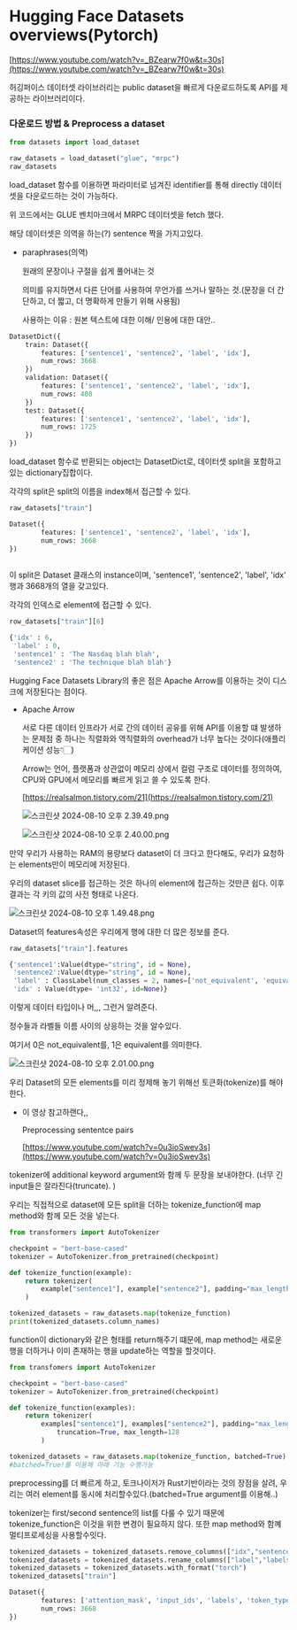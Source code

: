# Hugging Face Datasets overviews(Pytorch)

[https://www.youtube.com/watch?v=_BZearw7f0w&t=30s](https://www.youtube.com/watch?v=_BZearw7f0w&t=30s)

허깅퍼이스 데이터셋 라이브러리는 public dataset을 빠르게 다운로드하도록 API를 제공하는 라이브러리이다. 

### 다운로드 방법 & Preprocess a dataset

```python
from datasets import load_dataset

raw_datasets = load_dataset("glue", "mrpc")
raw_datasets
```

load_dataset 함수를 이용하면 파라미터로 넘겨진 identifier를 통해 directly 데이터셋을 다운로드하는 것이 가능하다.

위 코드에서는 GLUE 벤치마크에서 MRPC 데이터셋을 fetch 했다.

해당 데이터셋은 의역을 하는(?) sentence 짝을 가지고있다.

- paraphrases(의역)
    
    원래의 문장이나 구절을 쉽게 풀어내는 것
    
    의미를 유지하면서 다른 단어를 사용하여 무언가를 쓰거나 말하는 것.(문장을 더 간단하고, 더 짧고, 더 명확하게 만들기 위해 사용됨)
    
    사용하는 이유 : 원본 텍스트에 대한 이해/ 인용에 대한 대안..
    

```python
DatasetDict({
	train: Dataset({
		features: ['sentence1', 'sentence2', 'label', 'idx'],
		num_rows: 3668
	})
	validation: Dataset({
		features: ['sentence1', 'sentence2', 'label', 'idx'],
		num_rows: 408
	})
	test: Dataset({
		features: ['sentence1', 'sentence2', 'label', 'idx'],
		num_rows: 1725
	})
})
```

load_dataset 함수로 반환되는 object는 DatasetDict로, 데이터셋 split을 포함하고있는 dictionary집합이다.

각각의 split은 split의 이름을 index해서 접근할 수 있다.

```python
raw_datasets["train"]
```

```python
Dataset({
		features: ['sentence1', 'sentence2', 'label', 'idx'],
		num_rows: 3668
})
	
```

이 split은 Dataset 클래스의 instance이며, 'sentence1', 'sentence2', 'label', 'idx' 행과 3668개의 열을 갖고있다.

각각의 인덱스로 element에 접근할 수 있다.

```python
row_datasets["train"][6]
```

```python
{'idx' : 6,
 'label' : 0,
 'sentence1' : 'The Nasdaq blah blah',
 'sentence2' : 'The technique blah blah'}
```

Hugging Face Datasets Library의 좋은 점은 Apache Arrow를 이용하는 것이 디스크에 저장된다는 점이다. 

- Apache Arrow
    
    서로 다른 데이터 인프라가 서로 간의 데이터 공유를 위해 API를 이용할 떄 발생하는 문제점 중 하나는 직렬화와 역직렬화의 overhead가 너무 높다는 것이다(애플리케이션 성능👇🏻)
    
    Arrow는 언어, 플랫폼과 상관없이 메모리 상에서 컬럼 구조로 데이터를 정의하여, CPU와 GPU에서 메모리를 빠르게 읽고 쓸 수 있도록 한다.
    
    [https://realsalmon.tistory.com/21](https://realsalmon.tistory.com/21)
    
    ![스크린샷 2024-08-10 오후 2.39.49.png](Hugging%20Face%20Datasets%20overviews(Pytorch)%20c42fa8d285a549a4989edcea5bc46409/%25E1%2584%2589%25E1%2585%25B3%25E1%2584%258F%25E1%2585%25B3%25E1%2584%2585%25E1%2585%25B5%25E1%2586%25AB%25E1%2584%2589%25E1%2585%25A3%25E1%2586%25BA_2024-08-10_%25E1%2584%258B%25E1%2585%25A9%25E1%2584%2592%25E1%2585%25AE_2.39.49.png)
    
    ![스크린샷 2024-08-10 오후 2.40.00.png](Hugging%20Face%20Datasets%20overviews(Pytorch)%20c42fa8d285a549a4989edcea5bc46409/%25E1%2584%2589%25E1%2585%25B3%25E1%2584%258F%25E1%2585%25B3%25E1%2584%2585%25E1%2585%25B5%25E1%2586%25AB%25E1%2584%2589%25E1%2585%25A3%25E1%2586%25BA_2024-08-10_%25E1%2584%258B%25E1%2585%25A9%25E1%2584%2592%25E1%2585%25AE_2.40.00.png)
    

만약 우리가 사용하는 RAM의 용량보다 dataset이 더 크다고 한다해도, 우리가 요청하는 elements만이 메모리에 저장된다.

우리의 dataset slice를 접근하는 것은 하나의 element에 접근하는 것만큰 쉽다. 이후 결과는 각 키의 값의 사전 형태로 나온다.

![스크린샷 2024-08-10 오후 1.49.48.png](Hugging%20Face%20Datasets%20overviews(Pytorch)%20c42fa8d285a549a4989edcea5bc46409/%25E1%2584%2589%25E1%2585%25B3%25E1%2584%258F%25E1%2585%25B3%25E1%2584%2585%25E1%2585%25B5%25E1%2586%25AB%25E1%2584%2589%25E1%2585%25A3%25E1%2586%25BA_2024-08-10_%25E1%2584%258B%25E1%2585%25A9%25E1%2584%2592%25E1%2585%25AE_1.49.48.png)

Dataset의 features속성은 우리에게 행에 대한 더 많은 정보를 준다. 

```python
raw_datasets["train"].features
```

```python
{'sentence1':Value(dtype="string", id = None),
 'sentence2':Value(dtype="string", id = None),
 'label' : ClassLabel(num_classes = 2, names=['not_equivalent', 'equivalent'], names_file=None, id=None),
 'idx' : Value(dtype= 'int32', id=None)}
```

이렇게 데이터 타입이나 머,,, 그런거 알려준다.

정수들과 라벨들 이름 사이의 상응하는 것을 알수있다.

여기서 0은 not_equivalent를, 1은 equivalent를 의미한다.

![스크린샷 2024-08-10 오후 2.01.00.png](Hugging%20Face%20Datasets%20overviews(Pytorch)%20c42fa8d285a549a4989edcea5bc46409/%25E1%2584%2589%25E1%2585%25B3%25E1%2584%258F%25E1%2585%25B3%25E1%2584%2585%25E1%2585%25B5%25E1%2586%25AB%25E1%2584%2589%25E1%2585%25A3%25E1%2586%25BA_2024-08-10_%25E1%2584%258B%25E1%2585%25A9%25E1%2584%2592%25E1%2585%25AE_2.01.00.png)

우리 Dataset의 모든 elements를 미리 정제해 놓기 위해선 토큰화(tokenize)를 해야한다.

- 이 영상 참고하랜다,,
    
    Preprocessing sententce pairs
    
    [https://www.youtube.com/watch?v=0u3ioSwev3s](https://www.youtube.com/watch?v=0u3ioSwev3s)
    

tokenizer에 additional keyword argument와 함께 두 문장을 보내야한다. (너무 긴 input들은 잘라진다(truncate). )

우리는 직접적으로 dataset에 모든 split을 더하는 tokenize_function에 map method와 함께 모든 것을 넣는다.

```python
from transformers import AutoTokenizer

checkpoint = "bert-base-cased"
tokenizer = AutoTokenizer.from_pretrained(checkpoint)

def tokenize_function(example):
	return tokenizer(
		example["sentence1"], example["sentence2"], padding="max_length", truncation=True, max_length = 128
	)

tokenized_datasets = raw_datasets.map(tokenize_function)
print(tokenized_datasets.column_names)
```

function이 dictionary와 같은 형태를 return해주기 떄문에, map method는 새로운 행을 더하거나 이미 존재하는 행을 update하는 역할을 할것이다.

```python
from transfomers import AutoTokenizer

checkpoint = "bert-base-cased"
tokenizer = AutoTokenizer.from_pretrained(checkpoint)

def tokenize_function(examples):
	return tokenizer(
		examples["sentence1"], examples["sentence2"], padding="max_length",
			truncation=True, max_length=128
		)

tokenized_datasets = raw_datasets.map(tokenize_function, batched=True)
#batched=True!를 이용해 아래 기능 수행가능
```

preprocessing를 더 빠르게 하고, 토크나이저가 Rust기반이라는 것의 장점을 살려, 우리는 여러 element를 동시에 처리할수있다.(batched=True argument를 이용해..)

tokenizer는 first/second sentence의 list를 다룰 수 있기 때문에 tokenize_function은 이것을 위한 변경이 필요하지 않다. 또한 map method와 함꼐 멀티프로세싱을 사용할수잇다.

```python
tokenized_datasets = tokenized_datasets.remove_columns(["idx","sentence1","sentence2"])
tokenized_datasets = tokenized_datasets.rename_columns(["label","labels")
tokenized_datasets = tokenized_datasets.with_format("torch")
tokenized_datasets["train"]
```

```python
Dataset({
		features: ['attention_mask', 'input_ids', 'labels', 'token_type_ids'],
		num_rows: 3668
})
```
